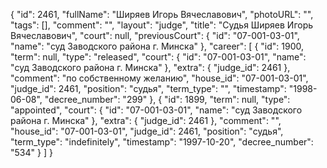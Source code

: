 {
    "id": 2461,
    "fullName": "Ширяев Игорь Вячеславович",
    "photoURL": "",
    "tags": [],
    "comment": "",
    "layout": "judge",
    "title": "Судья Ширяев Игорь Вячеславович",
    "court": null,
    "previousCourt": {
        "id": "07-001-03-01",
        "name": "суд Заводского района г. Минска"
    },
    "career": [
        {
            "id": 1900,
            "term": null,
            "type": "released",
            "court": {
                "id": "07-001-03-01",
                "name": "суд Заводского района г. Минска"
            },
            "extra": {
                "judge_id": 2461
            },
            "comment": "по собственному желанию",
            "house_id": "07-001-03-01",
            "judge_id": 2461,
            "position": "судья",
            "term_type": "",
            "timestamp": "1998-06-08",
            "decree_number": "299"
        },
        {
            "id": 1899,
            "term": null,
            "type": "appointed",
            "court": {
                "id": "07-001-03-01",
                "name": "суд Заводского района г. Минска"
            },
            "extra": {
                "judge_id": 2461
            },
            "comment": "",
            "house_id": "07-001-03-01",
            "judge_id": 2461,
            "position": "судья",
            "term_type": "indefinitely",
            "timestamp": "1997-10-20",
            "decree_number": "534"
        }
    ]
}